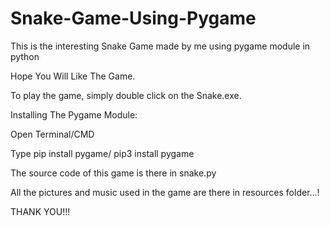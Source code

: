 # Snake-Game-Using-Pygame
This is the interesting  Snake Game  made by me  using pygame module in python 

Hope You Will Like The Game.

To play the game, simply double click on the Snake.exe.

Installing The Pygame Module:

Open Terminal/CMD

Type pip install pygame/ pip3 install pygame

The source code of this game is there in snake.py

All the pictures and music used in the game are there in resources folder...!

THANK YOU!!!
